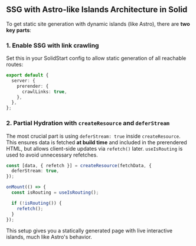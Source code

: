 ## SSG with Astro-like Islands Architecture in Solid

To get static site generation with dynamic islands (like Astro), there are **two key parts**:

### 1. Enable SSG with link crawling

Set this in your SolidStart config to allow static generation of all reachable routes:

```ts
export default {
  server: {
    prerender: {
      crawlLinks: true,
    },
  },
};
```

### 2. Partial Hydration with `createResource` and `deferStream`

The most crucial part is using `deferStream: true` inside `createResource`. This ensures data is fetched **at build time** and included in the prerendered HTML, but allows client-side updates via `refetch()` later.
`useIsRouting` is used to avoid unnecessary refetches.

```ts
const [data, { refetch }] = createResource(fetchData, {
  deferStream: true,
});

onMount(() => {
  const isRouting = useIsRouting();

  if (!isRouting()) {
    refetch();
  }
});
```

This setup gives you a statically generated page with live interactive islands, much like Astro's behavior.
